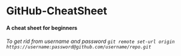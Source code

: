 # GitHub-CheatSheet
#### A cheat sheet for beginners 
###### To get rid from username and password `git remote set-url origin https://username:password@github.com/username/repo.git`
